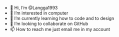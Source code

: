 - 👋 Hi, I’m @Langga1993
- 👀 I’m interested in computer
- 🌱 I’m currently learning how to code and to design
- 💞️ I’m looking to collaborate on GitHub
- 📫 How to reach me just email me in my account 

<!---
Langga1993/Langga1993 is a ✨ special ✨ repository because its `README.md` (this file) appears on your GitHub profile.
You can click the Preview link to take a look at your changes.
--->
